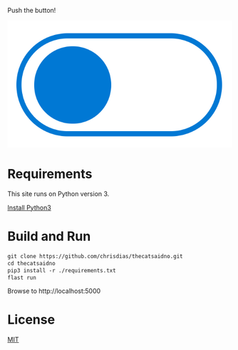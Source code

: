 Push the button!

![alt](./assets/button.png)

# Requirements

This site runs on Python version 3.

[Install Python3](https://www.python.org/downloads/)

# Build and Run

``` shell
git clone https://github.com/chrisdias/thecatsaidno.git
cd thecatsaidno
pip3 install -r ./requirements.txt
flast run
```

Browse to http://localhost:5000

# License
[MIT](./LICENSE)
